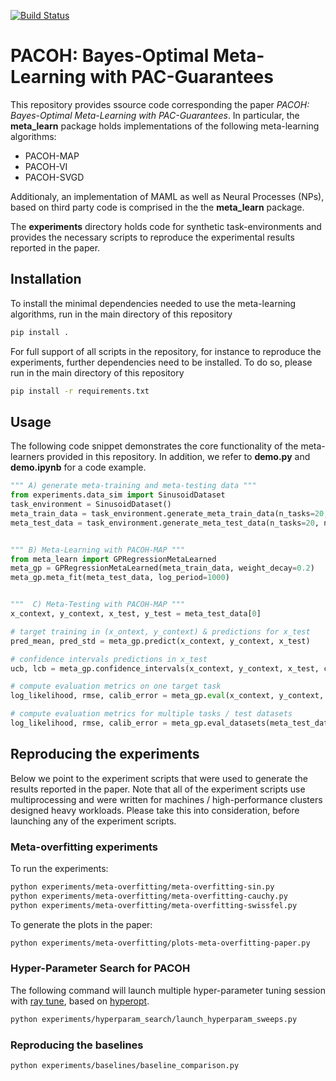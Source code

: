 [![Build Status](https://travis-ci.com/jonasrothfuss/meta_learning_gp_priors.svg?token=j5XSZzvzzLqAy58VEYoC&branch=master)](https://travis-ci.com/jonasrothfuss/meta_learning_gp_priors)

# PACOH: Bayes-Optimal Meta-Learning with PAC-Guarantees
This repository provides ssource code corresponding the paper *PACOH: Bayes-Optimal Meta-Learning with PAC-Guarantees*. 
In particular, the **meta_learn** package holds implementations of the following meta-learning algorithms:

* PACOH-MAP
* PACOH-VI
* PACOH-SVGD

Additionaly, an implementation of MAML as well as Neural Processes (NPs), based on third party code is comprised 
in the the **meta_learn** package.

The **experiments** directory holds code for synthetic task-environments and provides the necessary scripts to reproduce 
the experimental results reported in the paper.

## Installation
To install the minimal dependencies needed to use the meta-learning algorithms, run in the main directory of this repository
```bash
pip install .
``` 

For full support of all scripts in the repository, for instance to reproduce the experiments, further dependencies need to be installed. 
To do so, please run in the main directory of this repository 
```bash
pip install -r requirements.txt
``` 


## Usage
The following code snippet demonstrates the core functionality of the meta-learners provided in this repository. 
In addition, we refer to **demo.py** and **demo.ipynb** for a code example.

```python
""" A) generate meta-training and meta-testing data """
from experiments.data_sim import SinusoidDataset
task_environment = SinusoidDataset()
meta_train_data = task_environment.generate_meta_train_data(n_tasks=20, n_samples=5)
meta_test_data = task_environment.generate_meta_test_data(n_tasks=20, n_samples_context=5, n_samples_test=50)


""" B) Meta-Learning with PACOH-MAP """
from meta_learn import GPRegressionMetaLearned
meta_gp = GPRegressionMetaLearned(meta_train_data, weight_decay=0.2)
meta_gp.meta_fit(meta_test_data, log_period=1000)


"""  C) Meta-Testing with PACOH-MAP """
x_context, y_context, x_test, y_test = meta_test_data[0]

# target training in (x_ontext, y_context) & predictions for x_test
pred_mean, pred_std = meta_gp.predict(x_context, y_context, x_test)

# confidence intervals predictions in x_test 
ucb, lcb = meta_gp.confidence_intervals(x_context, y_context, x_test, confidence=0.9)

# compute evaluation metrics on one target task
log_likelihood, rmse, calib_error = meta_gp.eval(x_context, y_context, x_test, y_test)

# compute evaluation metrics for multiple tasks / test datasets
log_likelihood, rmse, calib_error = meta_gp.eval_datasets(meta_test_data)
```


## Reproducing the experiments
Below we point to the experiment scripts that were used to generate the results reported in the paper. 
Note that all of the experiment scripts use multiprocessing and were written for machines / high-performance 
clusters designed heavy workloads. Please take this into consideration, before launching any of the experiment scripts.
### Meta-overfitting experiments

To run the experiments:

```bash
python experiments/meta-overfitting/meta-overfitting-sin.py
python experiments/meta-overfitting/meta-overfitting-cauchy.py
python experiments/meta-overfitting/meta-overfitting-swissfel.py
``` 

To generate the plots in the paper:

```bash
python experiments/meta-overfitting/plots-meta-overfitting-paper.py
``` 

### Hyper-Parameter Search for PACOH
The following command will launch multiple hyper-parameter tuning session with 
[ray tune](https://ray.readthedocs.io/en/latest/tune.html), based on [hyperopt](http://hyperopt.github.io/hyperopt/).
```bash
python experiments/hyperparam_search/launch_hyperparam_sweeps.py
```

### Reproducing the baselines

```bash
python experiments/baselines/baseline_comparison.py
```

